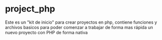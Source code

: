 # project_php
Este es un "kit de inicio" para crear proyectos en php, contiene funciones y archivos basicos para poder comenzar a trabajar de forma mas rápida un nuevo proyecto con PHP de forma nativa
